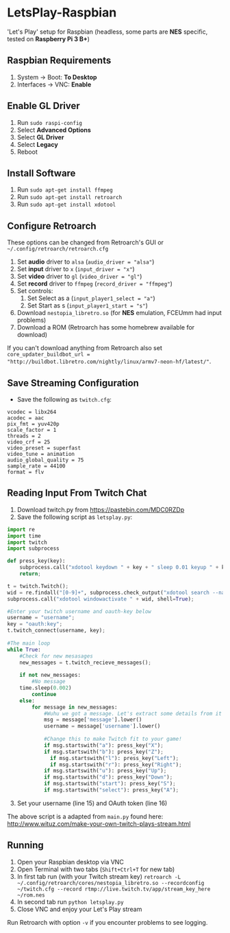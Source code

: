 # LetsPlay-Raspbian
'Let's Play' setup for Raspbian (headless, some parts are **NES** specific, tested on **Raspberry Pi 3 B+**)

## Raspbian Requirements
1. System -> Boot: **To Desktop**
1. Interfaces -> VNC: **Enable**

## Enable GL Driver
1. Run `sudo raspi-config`
1. Select **Advanced Options**
1. Select **GL Driver**
1. Select **Legacy**
1. Reboot

## Install Software
1. Run `sudo apt-get install ffmpeg`
1. Run `sudo apt-get install retroarch`
1. Run `sudo apt-get install xdotool`

## Configure Retroarch
These options can be changed from Retroarch's GUI or `~/.config/retroarch/retroarch.cfg`
1. Set **audio** driver to `alsa` (`audio_driver = "alsa"`)
1. Set **input** driver to `x` (`input_driver = "x"`)
1. Set **video** driver to `gl` (`video_driver = "gl"`)
1. Set **record** driver to `ffmpeg` (`record_driver = "ffmpeg"`)
1. Set controls:
   1. Set Select as a (`input_player1_select = "a"`)   
   1. Set Start as s (`input_player1_start = "s"`)
1. Download `nestopia_libretro.so` (for **NES** emulation, FCEUmm had input problems)
1. Download a ROM (Retroarch has some homebrew available for download)

If you can't download anything from Retroarch also set `core_updater_buildbot_url = "http://buildbot.libretro.com/nightly/linux/armv7-neon-hf/latest/"`.

## Save Streaming Configuration
* Save the following as `twitch.cfg`:
```
vcodec = libx264
acodec = aac
pix_fmt = yuv420p
scale_factor = 1
threads = 2
video_crf = 25
video_preset = superfast
video_tune = animation
audio_global_quality = 75
sample_rate = 44100
format = flv
```

## Reading Input From Twitch Chat
1. Download twitch.py from https://pastebin.com/MDC0RZDp
2. Save the following script as `letsplay.py`:
```python
import re
import time
import twitch
import subprocess

def press_key(key):
	subprocess.call("xdotool keydown " + key + " sleep 0.01 keyup " + key, shell=True);
	return;

t = twitch.Twitch();
wid = re.findall("[0-9]+", subprocess.check_output("xdotool search --name \"retroarch\"", shell=True))[0];
subprocess.call("xdotool windowactivate " + wid, shell=True);

#Enter your twitch username and oauth-key below
username = "username";
key = "oauth:key";
t.twitch_connect(username, key);
 
#The main loop
while True:
    #Check for new mesasages
    new_messages = t.twitch_recieve_messages();
 
    if not new_messages:
        #No message
	time.sleep(0.002)
        continue
    else:
        for message in new_messages:
            #Wuhu we got a message. Let's extract some details from it
            msg = message['message'].lower()
            username = message['username'].lower()
 
            #Change this to make Twitch fit to your game!
            if msg.startswith("a"): press_key("X");
            if msg.startswith("b"): press_key("Z");
	          if msg.startswith("l"): press_key("Left");
	          if msg.startswith("r"): press_key("Right");
            if msg.startswith("u"): press_key("Up");
            if msg.startswith("d"): press_key("Down");
            if msg.startswith("start"): press_key("S");
            if msg.startswith("select"): press_key("A");
```
3. Set your username (line 15) and OAuth token (line 16)

The above script is a adapted from `main.py` found here: http://www.wituz.com/make-your-own-twitch-plays-stream.html

## Running
1. Open your Raspbian desktop via VNC
1. Open Terminal with two tabs (`Shift+Ctrl+T` for new tab)
1. In first tab run (with your Twitch stream key) `retroarch -L ~/.config/retroarch/cores/nestopia_libretro.so --recordconfig ~/twitch.cfg --record rtmp://live.twitch.tv/app/stream_key_here ~/rom.nes`
1. In second tab run `python letsplay.py`
1. Close VNC and enjoy your Let's Play stream

Run Retroarch with option `-v` if you encounter problems to see logging.
